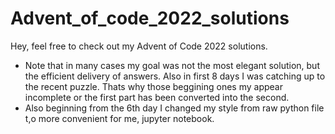 # Advent_of_code_2022_solutions

Hey, feel free to check out my Advent of Code 2022 solutions.
- Note that in many cases my goal was not the most elegant solution, but the efficient delivery of answers. Also in first 8 days I was catching up to the recent puzzle. Thats why those beggining ones my appear incomplete or the first part has been converted into the second.
- Also beginning from the 6th day I changed my style from raw python file t,o more convenient for me, jupyter notebook.
